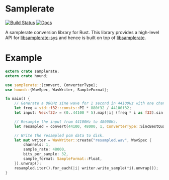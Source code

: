 # Samplerate

[![Build Status](https://travis-ci.org/dsonck92/rust-samplerate.svg?branch=master)](https://travis-ci.org/dsonck92/rust-samplerate)
[![Docs](https://docs.rs/samplerate/badge.svg)](https://docs.rs/samplerate/)

A samplerate conversion library for Rust.
This library provides a high-level API for [libsamplerate-sys](https://github.com/Prior99/libsamplerate-sys) and hence is built on top of [libsamplerate](http://www.mega-nerd.com/SRC/api.html).

# Example

```rust
extern crate samplerate;
extern crate hound;

use samplerate::{convert, ConverterType};
use hound::{WavSpec, WavWriter, SampleFormat};

fn main() {
    // Generate a 880Hz sine wave for 1 second in 44100Hz with one channel.
    let freq = std::f32::consts::PI * 880f32 / 44100f32;
    let input: Vec<f32> = (0..44100 * 5).map(|i| (freq * i as f32).sin()).collect();

    // Resample the input from 44100Hz to 48000Hz.
    let resampled = convert(44100, 48000, 1, ConverterType::SincBestQuality, &input).unwrap();

    // Write the resampled pcm data to disk.
    let mut writer = WavWriter::create("resampled.wav", WavSpec {
        channels: 1,
        sample_rate: 48000,
        bits_per_sample: 32,
        sample_format: SampleFormat::Float,
    }).unwrap();
    resampled.iter().for_each(|i| writer.write_sample(*i).unwrap());
}
```
